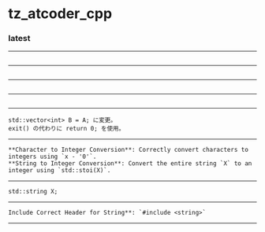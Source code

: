 # tz_atcoder_cpp
  
### latest

---
```

```
---
```

```
---
```

```
---
```

```
---
```
std::vector<int> B = A; に変更。
exit() の代わりに return 0; を使用。
```
---
```
**Character to Integer Conversion**: Correctly convert characters to integers using `x - '0'`.
**String to Integer Conversion**: Convert the entire string `X` to an integer using `std::stoi(X)`.
```
---
```
std::string X;
```
---
```
Include Correct Header for String**: `#include <string>` 
```
---




    
